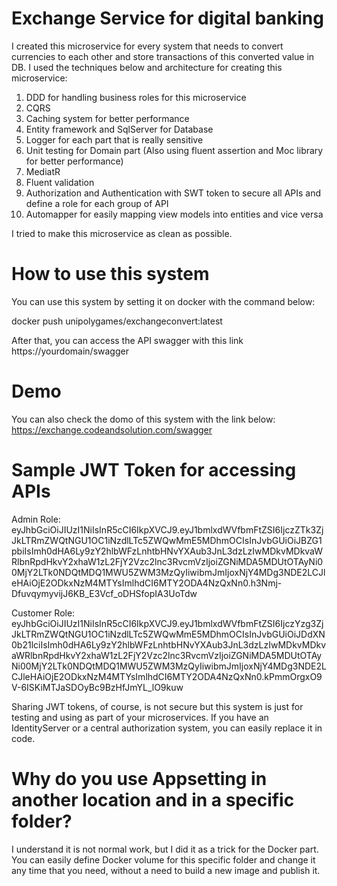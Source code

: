 # Exchange Service for digital banking
I created this microservice for every system that needs to convert currencies to each other and store transactions of this converted value in DB.
I used the techniques below and architecture for creating this microservice:
1) DDD for handling business roles for this microservice
2) CQRS
3) Caching system for better performance
4) Entity framework and SqlServer for Database
5) Logger for each part that is really sensitive
6) Unit testing for Domain part (Also using fluent assertion and Moc library for better performance)
7) MediatR
8) Fluent validation
9) Authorization and Authentication with SWT token to secure all APIs and define a role for each group of API
10) Automapper for easily mapping view models into entities and vice versa

I tried to make this microservice as clean as possible.

# How to use this system
You can use this system by setting it on docker with the command below:

docker push unipolygames/exchangeconvert:latest

After that, you can access the API swagger with this link
https://yourdomain/swagger

# Demo
You can also check the domo of this system with the link below:
https://exchange.codeandsolution.com/swagger

# Sample JWT Token for accessing APIs
Admin Role:
eyJhbGciOiJIUzI1NiIsInR5cCI6IkpXVCJ9.eyJ1bmlxdWVfbmFtZSI6IjczZTk3ZjJkLTRmZWQtNGU1OC1iNzdlLTc5ZWQwMmE5MDhmOCIsInJvbGUiOiJBZG1pbiIsImh0dHA6Ly9zY2hlbWFzLnhtbHNvYXAub3JnL3dzLzIwMDkvMDkvaWRlbnRpdHkvY2xhaW1zL2FjY2Vzc2lnc3RvcmVzIjoiZGNiMDA5MDUtOTAyNi00MjY2LTk0NDQtMDQ1MWU5ZWM3MzQyIiwibmJmIjoxNjY4MDg3NDE2LCJleHAiOjE2ODkxNzM4MTYsImlhdCI6MTY2ODA4NzQxNn0.h3Nmj-DfuvqymyvijJ6KB_E3Vcf_oDHSfopIA3UoTdw

Customer Role:
eyJhbGciOiJIUzI1NiIsInR5cCI6IkpXVCJ9.eyJ1bmlxdWVfbmFtZSI6IjczYzg3ZjJkLTRmZWQtNGU1OC1iNzdlLTc5ZWQwMmE5MDhmOCIsInJvbGUiOiJDdXN0b21lciIsImh0dHA6Ly9zY2hlbWFzLnhtbHNvYXAub3JnL3dzLzIwMDkvMDkvaWRlbnRpdHkvY2xhaW1zL2FjY2Vzc2lnc3RvcmVzIjoiZGNiMDA5MDUtOTAyNi00MjY2LTk0NDQtMDQ1MWU5ZWM3MzQyIiwibmJmIjoxNjY4MDg3NDE2LCJleHAiOjE2ODkxNzM4MTYsImlhdCI6MTY2ODA4NzQxNn0.kPmmOrgxO9V-6ISKiMTJaSDOyBc9BzHfJmYL_lO9kuw

Sharing JWT tokens, of course, is not secure but this system is just for testing and using as part of your microservices. If you have an IdentityServer or a central authorization system, you can easily replace it in code.


# Why do you use Appsetting in another location and in a specific folder?
I understand it is not normal work, but I did it as a trick for the Docker part. You can easily define Docker volume for this specific folder and change it any time that you need, without a need to build a new image and publish it.
